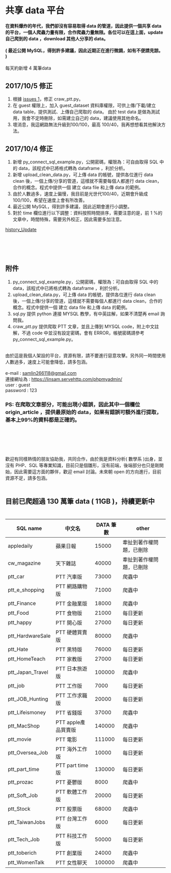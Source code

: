 # 共享 data 平台

#### 在資料爆炸的年代，我們卻沒有容易取得 data 的管道，因此提供一個共享 data 的平台，一個人爬蟲力量有限，合作爬蟲力量無限。各位可以在這上面，update 自己爬到的 data ，download 其他人分享的 data。<br><br>( 最近公開 MySQL，得到許多建議，因此近期正在進行微調，如有不便請見諒。 )
每天約新增 4 萬筆data

<!--資料科學家是當今最紅的職業，根據 CareerCast.com 網站，2016 best job is data scientist。
問題是，要如何成為資料科學家？資料取得不易，沒資料幾乎不可能成為資料科學家，，，，，，，，， -->
## 2017/10/5 修正
1. 根據 [issues 1](https://github.com/f496328mm/Crawler_and_Share/issues/1)，修正 craw_ptt.py。
2. 在 guest 權限上，加入 guest_dataset 資料庫權限，可供上傳/下載/建立 data table，提供測試、上傳自己爬取的 data。
由於 test data 是做為測試用，我會不定時刪除，如需建立自己的 data，建議使用其他命名。
3. 壞消息，我這網路無法升級到100/100，最高 100/40，我再想想看其他解決方法。
## 2017/10/4 修正
1. 新增 py_connect_sql_example.py，公開密碼，權限為：可自由取得 SQL 中的 data，該程式中已將格式轉為 dataframe ，利於分析。
2. 新增 upload_clean_data.py，可上傳 data 的帳號，提供各位進行 data clean 後，一個上傳/分享的管道，這樣就不需要每個人都進行 data clean，合作的概念。程式中提供一個 建立 data file 和上傳 data 的範例。<br>
3. 由於人數過多，速度上偏慢，我目前是光世代100/40，近期會升級成100/100，希望在速度上會有所改善。<br>
4. 最近公開 MySQL，得到許多建議，因此近期會進行小調整。<br>
5. 對於 time 欄位進行以下調整：資料按照時間排序，需要注意的是，前 1 %的文章中，時間特殊，需要另外校正，因此需要多加注意。<br>

[history_Update](https://github.com/f496328mm/Crawler_and_Share/blob/master/history_Update.md)<br><br><br><br><br>

<!--
## 2017/10/3 
公開密碼，權限為：可自由取得 SQL 中的 data，該程式中已將格式轉為 dataframe ，利於分析。-->


## 附件
1. py_connect_sql_example.py，公開密碼，權限為：可自由取得 SQL 中的 data，該程式中已將格式轉為 dataframe ，利於分析。
2. upload_clean_data.py，可上傳 data 的帳號，提供各位進行 data clean 後，一個上傳/分享的管道，這樣就不需要每個人都進行 data clean，合作的概念。程式中提供一個 建立 data file 和上傳 data 的範例。
3. sql.py 提供 python 連接 MYSQL 教學，有中英註解，如果不清楚再 email 詢問我。
4. craw_ptt.py 提供爬取 PTT 文章，並且上傳到 MYSQL code，附上中文註解，不過 code 中並沒有設定密碼，會有 ERROR，帳號密碼請參考 py_connect_sql_example.py。
<br><br>


由於這是我個人架設的平台，資源有限，請不要進行惡意攻擊。另外同一時間使用人數過多，速度上可能會降低，請多包涵。<br><br>
e-mail : samlin266118@gmail.com <br>
連接網址為 : https://linsam.servehttp.com/phpmyadmin/ <br>
user : guest <br>
password : 123 <br>
### PS: 在爬取文章部分，可能出現小錯誤，因此其中一個欄位 origin_article ，提供最原始的 data，如果有錯誤可額外進行提取，基本上99%的資料都是正確的。
<br><br><br><br><br>
歡迎有同樣熱情的朋友協助我，共同合作，由於我是資料分析( 數學系 )出身，並沒有 PHP、SQL 等專業知識，目前只是個雛形，沒有前端，後端部分也只是剛開始，因此需要這方面的夥伴，歡迎 email 討論。未來朝 open 的方向進行，目前資源不足，請多包涵。
<br><br>
<!--匯出請選擇 "test" 樣板，將會匯出所有 data ， csv 檔， big 5 編碼 -->


##  目前已爬超過 130 萬筆 data ( 11GB )，持續更新中<br><br>

|SQL name|中文名|DATA 筆數|other|
|--------|-----|----|-|
|appledaily|蘋果日報|15000|牽扯到著作權問題，已刪除|
|cw_magazine|天下雜誌|40000|牽扯到著作權問題，已刪除|
|ptt_car|PTT 汽車版|73000|爬蟲中|
|ptt_e_shopping|PTT 網路購物版|71000|爬蟲中|
|ptt_Finance|PTT 金融業版|18000|爬蟲中|
|ptt_Food|PTT 食物版|21000|每日更新|
|ptt_happy|PTT 開心版|27000|每日更新|
|ptt_HardwareSale|PTT 硬體買賣版|80000|爬蟲中|
|ptt_Hate|PTT 黑特版|76000|每日更新|
|ptt_HomeTeach|PTT 家教版|27000|每日更新|
|ptt_Japan_Travel|PTT 日本旅遊版|100000|爬蟲中|
|ptt_job|PTT 工作版|7000|每日更新|
|ptt_JOB_Hunting|PTT 工作求職版|20000|每日更新|
|ptt_Lifeismoney|PTT 省錢版|37000|爬蟲中|
|ptt_MacShop|PTT apple產品買賣版|140000|爬蟲中|
|ptt_movie|PTT 電影|111000|每日更新|
|ptt_Oversea_Job|PTT 海外工作版|10000|每日更新|
|ptt_part_time|PTT part time 版|130000|每日更新|
|ptt_prozac|PTT 憂鬱版|8000|爬蟲中|
|ptt_Soft_Job|PTT 軟體工作版|20000|每日更新|
|ptt_Stock|PTT 股票版|68000|爬蟲中|
|ptt_TaiwanJobs|PTT 台灣工作版|6000|每日更新|
|ptt_Tech_Job|PTT 科技工作版|50000|每日更新|
|ptt_toberich|PTT 創業版|24000|爬蟲中|
|ptt_WomenTalk|PTT 女性聊天|100000|爬蟲中|





